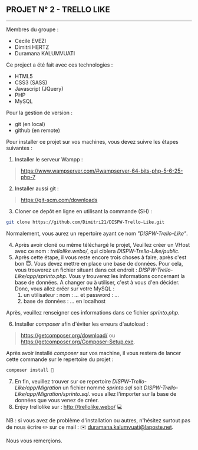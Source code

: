 ## PROJET N° 2  - TRELLO LIKE
___

Membres du groupe : 

* Cecile EVEZI
* Dimitri HERTZ
* Duramana KALUMVUATI

Ce project a été fait avec ces technologies : 

- HTML5
- CSS3 (SASS)
- Javascript (JQuery)
- PHP
- MySQL

Pour la gestion de version : 

- git (en local)
- github (en remote)

Pour installer ce projet sur vos machines, vous devez suivre les étapes suivantes :

1. Installer le serveur Wampp : 
>https://www.wampserver.com/#wampserver-64-bits-php-5-6-25-php-7

2. Installer aussi git :
>https://git-scm.com/downloads
3. Cloner ce depôt en ligne en utilisant la commande (SH) :

```sh 
git clone https://github.com/Dimitri21/DISPW-Trello-Like.git
```
Normalement, vous aurez un repertoire ayant ce nom _"DISPW-Trello-Like"_.

4. Après avoir cloné ou même téléchargé le projet, Veuillez créer un VHost avec ce nom : _trellolike.webo/_, qui ciblera _DISPW-Trello-Like/public_.
5. Après cette étape, il vous reste encore trois choses à faire, après c'est bon 😇. Vous devez mettre en place une base de données. Pour cela, vous trouverez un fichier situant dans cet endroit  : _DISPW-Trello-Like/app/sprinto.php_. Vous y trouverez les informations concernant la base de données. A changer ou à utiliser, c'est à vous d'en décider. Donc, vous allez créer sur votre MySQL :
   1. un utilisateur : nom : _..._ et password : _..._
   2. base de données : _..._ en localhost

Après, veuillez renseigner ces informations dans ce fichier _sprinto.php_.

6. Installer _composer_ afin d'éviter les erreurs d'autoload :
>https://getcomposer.org/download/ ou https://getcomposer.org/Composer-Setup.exe.

Après avoir installé _composer_ sur vos machine, il vous restera de lancer cette commande sur le repertoire du projet : 

```sh
composer install 🎼
```
 
7. En fin, veuillez trouver sur ce repertoire _DISPW-Trello-Like/app/Migration_ un fichier nommé _sprinto.sql_ soit _DISPW-Trello-Like/app/Migration/sprinto.sql_. vous allez l'importer sur la base de données que vous venez de créer.
8. Enjoy trellolike sur : http://trellolike.webo/ 💻

NB : si vous avez de problème d'installation ou autres, n'hésitez surtout pas de nous écrire ✏️  sur ce mail :
✉️ duramana.kalumvuati@laposte.net.

Nous vous remerçions.
